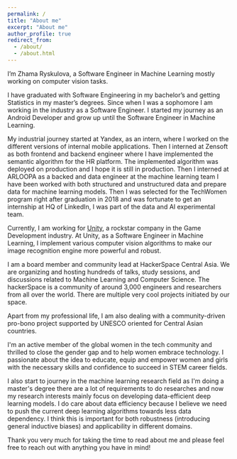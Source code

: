 ```yaml
---
permalink: /
title: "About me"
excerpt: "About me"
author_profile: true
redirect_from: 
  - /about/
  - /about.html
---
```


I’m Zhama Ryskulova, a Software Engineer in Machine Learning mostly working on computer vision tasks.

I have graduated with Software Engineering in my bachelor’s and getting Statistics in my master’s degrees. Since when I was a sophomore I am working in the industry as a Software Engineer. I started my journey as an Android Developer and grow up until the Software Engineer in Machine Learning.

My industrial journey started at Yandex, as an intern, where I worked on the different versions of internal mobile applications. Then I interned at Zensoft as both frontend and backend engineer where I have implemented the semantic algorithm for the HR platform. The implemented algorithm was deployed on production and I hope it is still in production. Then I interned at ARLOOPA as a backed and data engineer at the machine learning team I have been worked with both structured and unstructured data and prepare data for machine learning models. Then I was selected for the TechWomen program right after graduation in 2018 and was fortunate to get an internship at HQ of LinkedIn, I was part of the data and AI experimental team.

Currently, I am working for [Unity](https://unity.com/), a rockstar company in the Game Development industry. At Unity, as a Software Engineer in Machine Learning, I implement various computer vision algorithms to make our image recognition engine more powerful and robust.

I am a board member and community lead at HackerSpace Central Asia. We are organizing and hosting hundreds of talks, study sessions, and discussions related to Machine Learning and Computer Science. The hackerSpace is a community of around 3,000 engineers and researchers from all over the world. There are multiple very cool projects initiated by our space. 

Apart from my professional life, I am also dealing with a community-driven pro-bono project supported by UNESCO oriented for Central Asian countries.

I'm an active member of the global women in the tech community and thrilled to close the gender gap and to help women embrace technology. I passionate about the idea to educate, equip and empower women and girls with the necessary skills and confidence to succeed in STEM career fields.

I also start to journey in the machine learning research field as I'm doing a master's degree there are a lot of requirements to do researches and now my research interests mainly focus on developing data-efficient deep learning models. I do care about data efficiency because I believe we need to push the current deep learning algorithms towards less data dependency. I think this is important for both robustness (introducing general inductive biases) and applicability in different domains.

Thank you very much for taking the time to read about me and please feel free to reach out with anything you have in mind!
